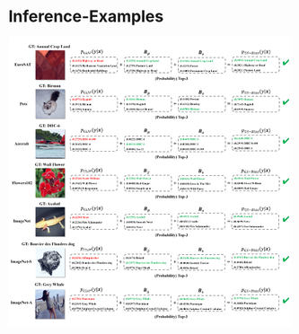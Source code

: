 # Inference-Examples
![Inference Example](https://github.com/anonymoussubmission74/Inference-Examples/raw/main/Inference_Examples.png)
